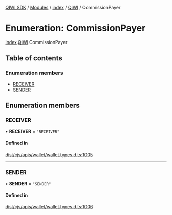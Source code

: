 [QIWI SDK](../README.md) / [Modules](../modules.md) / [index](../modules/index.md) / [QIWI](../modules/index.QIWI.md) / CommissionPayer

# Enumeration: CommissionPayer

[index](../modules/index.md).[QIWI](../modules/index.QIWI.md).CommissionPayer

## Table of contents

### Enumeration members

- [RECEIVER](index.QIWI.CommissionPayer.md#receiver)
- [SENDER](index.QIWI.CommissionPayer.md#sender)

## Enumeration members

### RECEIVER

• **RECEIVER** = `"RECEIVER"`

#### Defined in

[dist/cjs/apis/wallet/wallet.types.d.ts:1005](https://github.com/AlexXanderGrib/node-qiwi-sdk/blob/26a7b1c/dist/cjs/apis/wallet/wallet.types.d.ts#L1005)

___

### SENDER

• **SENDER** = `"SENDER"`

#### Defined in

[dist/cjs/apis/wallet/wallet.types.d.ts:1006](https://github.com/AlexXanderGrib/node-qiwi-sdk/blob/26a7b1c/dist/cjs/apis/wallet/wallet.types.d.ts#L1006)
